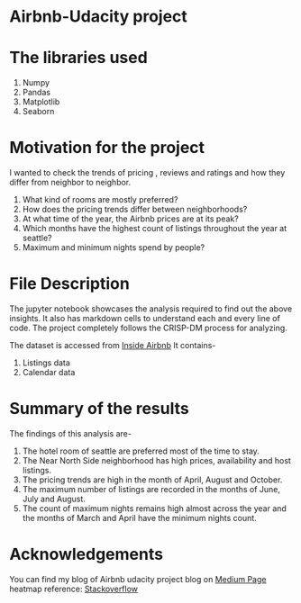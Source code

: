 # Airbnb-Udacity project

# The libraries used
1. Numpy
2. Pandas
3. Matplotlib
4. Seaborn

# Motivation for the project
I wanted to check the trends of pricing , reviews and ratings and how they differ from neighbor to neighbor.
1. What kind of rooms are mostly preferred?
2. How does the pricing trends differ between neighborhoods?
3. At what time of the year, the Airbnb prices are at its peak?
4. Which months have the highest count of listings throughout the year at seattle?
5. Maximum and minimum nights spend by people?


# File Description

The jupyter notebook showcases the analysis required to find out the above insights. It also has markdown cells to understand each and every line of code. The project completely follows the CRISP-DM process for analyzing.

The dataset is accessed from [Inside Airbnb](http://insideairbnb.com/get-the-data.html)
It contains-
1. Listings data
2. Calendar data

# Summary of the results
The findings of this analysis are-

1. The hotel room of seattle are preferred most of the time to stay.
2. The Near North Side neighborhood has high prices, availability and host listings.
3. The pricing trends are high in the month of April, August and October.
4. The maximum number of listings are recorded in the months of June, July and August.
5. The count of maximum nights remains high almost across the year and the months of March and April have the minimum nights count.

# Acknowledgements

You can find my blog of Airbnb udacity project blog on [Medium Page](https://medium.com/@dheknemrunal12/data-analysis-of-airbnb-hotels-at-chicago-84e748f1e054)
heatmap reference: [Stackoverflow](https://stackoverflow.com/questions/12286607/making-heatmap-from-pandas-dataframe)

